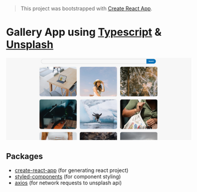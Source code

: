 > This project was bootstrapped with [Create React App][create-react-app].

# Gallery App using [Typescript][typescript] & [Unsplash][unsplash]

![snapshot](./snapshot.png)

## Packages

- [create-react-app][create-react-app] (for generating react project)
- [styled-components][styled-components] (for component styling)
- [axios][axios] (for network requests to unsplash api)

[create-react-app]: https://github.com/facebook/create-react-app
[typescript]: https://www.typescriptlang.com
[unsplash]: https://unsplash.com
[styled-components]: https://www.styled-components.com
[axios]: https://axios-http.com
